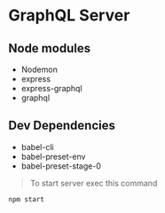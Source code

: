 # GraphQL Server

## Node modules

- Nodemon
- express
- express-graphql
- graphql

## Dev Dependencies

- babel-cli
- babel-preset-env
- babel-preset-stage-0

> To start server exec this command
``````
npm start
``````